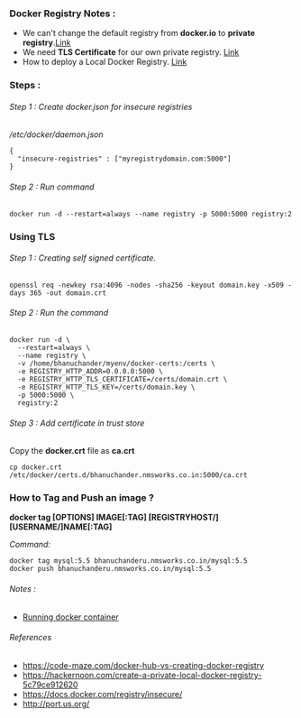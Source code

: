 ### Docker Registry Notes :

- We can't change the default registry from **docker.io** to **private registry**.[Link](https://stackoverflow.com/questions/33054369/how-to-change-the-default-docker-registry-from-docker-io-to-my-private-registry)
- We need **TLS Certificate** for our own private registry. [Link](https://docs.docker.com/registry/insecure/)
- How to deploy a Local Docker Registry. [Link](https://docs.docker.com/registry/insecure/)


### Steps :

###### Step 1 : Create docker.json for insecure registries

*/etc/docker/daemon.json*

```
{
  "insecure-registries" : ["myregistrydomain.com:5000"]
}
```

###### Step 2 : Run command

```
docker run -d --restart=always --name registry -p 5000:5000 registry:2
```

### Using TLS

###### Step 1 : Creating self signed certificate.

```
openssl req -newkey rsa:4096 -nodes -sha256 -keyout domain.key -x509 -days 365 -out domain.crt
```

###### Step 2 : Run the command 

```
docker run -d \
  --restart=always \
  --name registry \
  -v /home/bhanuchander/myenv/docker-certs:/certs \
  -e REGISTRY_HTTP_ADDR=0.0.0.0:5000 \
  -e REGISTRY_HTTP_TLS_CERTIFICATE=/certs/domain.crt \
  -e REGISTRY_HTTP_TLS_KEY=/certs/domain.key \
  -p 5000:5000 \
  registry:2
```

###### Step 3 : Add certificate in trust store
Copy the **docker.crt** file as **ca.crt**

```
cp docker.crt /etc/docker/certs.d/bhanuchander.nmsworks.co.in:5000/ca.crt
```

### How to Tag and Push an image ?

**docker tag [OPTIONS] IMAGE[:TAG] [REGISTRYHOST/][USERNAME/]NAME[:TAG]**

*Command:*

```
docker tag mysql:5.5 bhanuchanderu.nmsworks.co.in/mysql:5.5
docker push bhanuchanderu.nmsworks.co.in/mysql:5.5
``` 


###### Notes :

- [Running docker container](https://stackoverflow.com/questions/31667160/running-docker-container-iptables-no-chain-target-match-by-that-name)
  
  
###### References
 
 - https://code-maze.com/docker-hub-vs-creating-docker-registry
 - https://hackernoon.com/create-a-private-local-docker-registry-5c79ce912620
 - https://docs.docker.com/registry/insecure/
 - http://port.us.org/